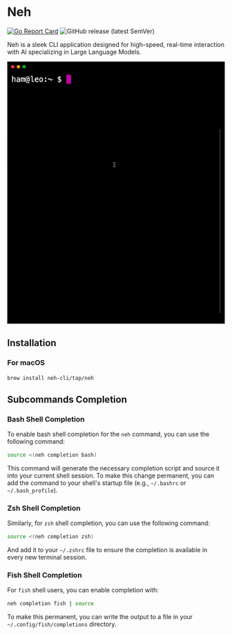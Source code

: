 # Neh

[![Go Report Card](https://goreportcard.com/badge/github.com/neh-cli/neh)](https://goreportcard.com/report/github.com/neh-cli/neh)
![GitHub release (latest SemVer)](https://img.shields.io/github/v/release/neh-cli/neh?sort=semver)

Neh is a sleek CLI application designed for high-speed, real-time interaction with AI specializing in Large Language Models.

<p align="center">
  <img src="https://raw.githubusercontent.com/neh-cli/neh/refs/heads/main/screencast/screencast.gif" alt="Screencast">
</p>

## Installation

### For macOS

```bash
brew install neh-cli/tap/neh
```

## Subcommands Completion

### Bash Shell Completion

To enable bash shell completion for the `neh` command, you can use the following command:

```bash
source <(neh completion bash)
```

This command will generate the necessary completion script and source it into your current shell session. To make this change permanent, you can add the command to your shell's startup file (e.g., `~/.bashrc` or `~/.bash_profile`).

### Zsh Shell Completion

Similarly, for `zsh` shell completion, you can use the following command:

```bash
source <(neh completion zsh)
```

And add it to your `~/.zshrc` file to ensure the completion is available in every new terminal session.

### Fish Shell Completion

For `fish` shell users, you can enable completion with:

```bash
neh completion fish | source
```

To make this permanent, you can write the output to a file in your `~/.config/fish/completions` directory.
```
